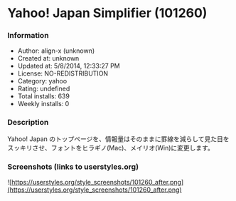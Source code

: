 # Yahoo! Japan Simplifier (101260)

### Information
- Author: align-x (unknown)
- Created at: unknown
- Updated at: 5/8/2014, 12:33:27 PM
- License: NO-REDISTRIBUTION
- Category: yahoo
- Rating: undefined
- Total installs: 639
- Weekly installs: 0


### Description
Yahoo! Japan のトップページを、情報量はそのままに罫線を減らして見た目をスッキリさせ、フォントをヒラギノ(Mac)、メイリオ(Win)に変更します。


### Screenshots (links to userstyles.org)
![https://userstyles.org/style_screenshots/101260_after.png](https://userstyles.org/style_screenshots/101260_after.png)


